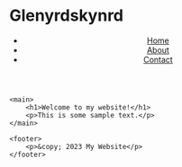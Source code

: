 # Glenyrdskynrd
<!DOCTYPE html>
<html>
<head>
	<title>My Website</title>
	<meta charset="utf-8">
	<meta name="viewport" content="width=device-width, initial-scale=1.0">
	<link rel="stylesheet" href="style.css">
</head>
<body>
	<header>
		<nav>
			<ul>
				<li><a href="#">Home</a></li>
				<li><a href="#">About</a></li>
				<li><a href="#">Contact</a></li>
			</ul>
		</nav>
	</header>
	
	<main>
		<h1>Welcome to my website!</h1>
		<p>This is some sample text.</p>
	</main>

	<footer>
		<p>&copy; 2023 My Website</p>
	</footer>

</body>
</html>
